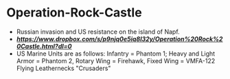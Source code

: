 # Operation-Rock-Castle
* Russian invasion and US resistance on the island of Napf.
* __***https://www.dropbox.com/s/p9njq0e5iq8l32y/Operation%20Rock%20Castle.html?dl=0***__
* US Marine Units are as follows: Infantry = Phantom 1; Heavy and Light Armor = Phantom 2, Rotary Wing = Firehawk, Fixed Wing = VMFA-122 Flying Leathernecks "Crusaders"
